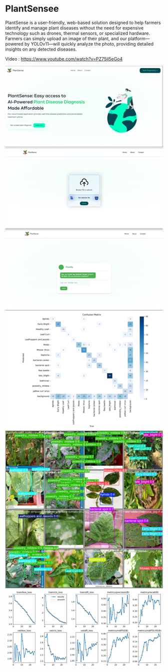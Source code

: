 
# PlantSensee

PlantSense is a user-friendly, web-based solution designed to help farmers identify and manage plant diseases without the need for expensive technology such as drones, thermal sensors, or specialized hardware. Farmers can simply upload an image of their plant, and our platform—powered by YOLOv11—will quickly analyze the photo, providing detailed insights on any detected diseases.


Video : https://www.youtube.com/watch?v=PZ75jl5eGo4


![1](https://github.com/AnandRajaM/PlantSense/blob/main/proj_images/1.png)
![q](https://github.com/AnandRajaM/PlantSense/blob/main/proj_images/q.png)
![3](https://github.com/AnandRajaM/PlantSense/blob/main/proj_images/3.png)
![4](https://github.com/AnandRajaM/PlantSense/blob/main/proj_images/4.jpg)
![5](https://github.com/AnandRajaM/PlantSense/blob/main/proj_images/5.jpg)
![6](https://github.com/AnandRajaM/PlantSense/blob/main/proj_images/6.jpg)
